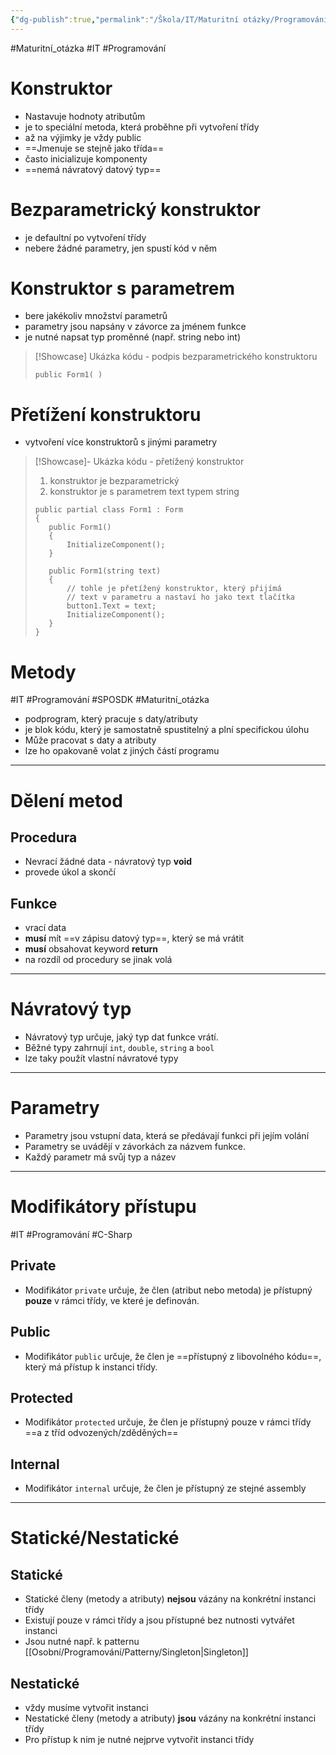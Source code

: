 ```yaml
---
{"dg-publish":true,"permalink":"/Škola/IT/Maturitní otázky/Programování/Metody tříd/","created":"2023-12-19T09:12:13.238+01:00","updated":"2024-03-24T22:13:10.228+01:00"}
---
```


#Maturitní_otázka #IT #Programování 
# Konstruktor

<div class="transclusion internal-embed is-loaded"><div class="markdown-embed">



- Nastavuje hodnoty atributům
- je to speciální metoda, která proběhne při vytvoření třídy
- až na výjimky je vždy public
- ==Jmenuje se stejně jako třída==
- často inicializuje komponenty
- ==nemá návratový datový typ==
# Bezparametrický konstruktor
- je defaultní po vytvoření třídy
- nebere žádné parametry, jen spustí kód v něm
# Konstruktor s parametrem
- bere jakékoliv množství parametrů
- parametry jsou napsány v závorce za jménem funkce
- je nutné napsat typ proměnné (např. string nebo int)

> [!Showcase] Ukázka kódu - podpis bezparametrického konstruktoru
> ```Csharp
> public Form1( )
> ```
# Přetížení konstruktoru
- vytvoření více konstruktorů s jinými parametry

> [!Showcase]- Ukázka kódu - přetížený konstruktor
>1. konstruktor je bezparametrický
>2. konstruktor je s parametrem text typem string
>```CSharp
> public partial class Form1 : Form
>{
>    public Form1()
>    {
>        InitializeComponent();
>    }
>
>    public Form1(string text)
>    {
>        // tohle je přetížený konstruktor, který přijímá
>        // text v parametru a nastaví ho jako text tlačítka
>        button1.Text = text;
>        InitializeComponent();
>    }
>}
>```

</div></div>

# Metody

<div class="transclusion internal-embed is-loaded"><div class="markdown-embed">



#IT #Programování #SPOSDK #Maturitní_otázka

- podprogram, který pracuje s daty/atributy
- je blok kódu, který je samostatně spustitelný a plní specifickou úlohu
- Může pracovat s daty a atributy 
- lze ho opakovaně volat z jiných částí programu

___
# Dělení metod
## Procedura
- Nevrací žádné data - návratový typ **void**
- provede úkol a skončí
## Funkce
- vrací data
- **musí** mít ==v zápisu datový typ==, který se má vrátit
- **musí** obsahovat keyword **return**
- na rozdíl od procedury se jinak volá
___
# Návratový typ
- Návratový typ určuje, jaký typ dat funkce vrátí.
- Běžné typy zahrnují `int`, `double`, `string` a `bool`
- lze taky použít vlastní návratové typy

___
# Parametry
- Parametry jsou vstupní data, která se předávají funkci při jejím volání
- Parametry se uvádějí v závorkách za názvem funkce.
- Každý parametr má svůj typ a název

___
# Modifikátory přístupu

<div class="transclusion internal-embed is-loaded"><div class="markdown-embed">



#IT #Programování #C-Sharp
## Private
- Modifikátor `private` určuje, že člen (atribut nebo metoda) je přístupný **pouze** v rámci třídy, ve které je definován.
## Public
- Modifikátor `public` určuje, že člen je ==přístupný z libovolného kódu==, který má přístup k instanci třídy.
## Protected
- Modifikátor `protected` určuje, že člen je přístupný pouze v rámci třídy ==a z tříd odvozených/zděděných==
## Internal
- Modifikátor `internal` určuje, že člen je přístupný ze stejné assembly

</div></div>


___
# Statické/Nestatické
## Statické
- Statické členy (metody a atributy) **nejsou** vázány na konkrétní instanci třídy
- Existují pouze v rámci třídy a jsou přístupné bez nutnosti vytvářet instanci
- Jsou nutné např. k patternu [[Osobní/Programování/Patterny/Singleton\|Singleton]]
## Nestatické
- vždy musíme vytvořit instanci
- Nestatické členy (metody a atributy) **jsou** vázány na konkrétní instanci třídy
- Pro přístup k nim je nutné nejprve vytvořit instanci třídy

</div></div>

